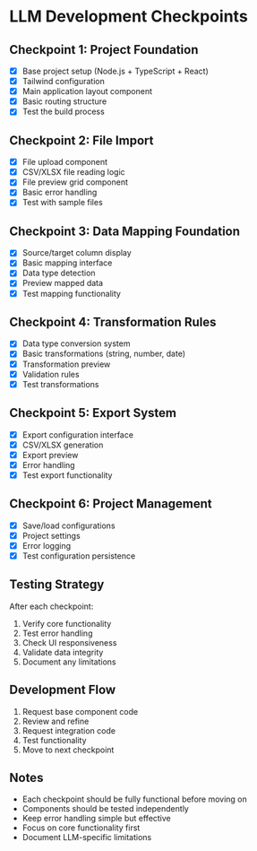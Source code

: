 # LLM Development Checkpoints

## Checkpoint 1: Project Foundation
- [x] Base project setup (Node.js + TypeScript + React)
- [x] Tailwind configuration
- [x] Main application layout component
- [x] Basic routing structure
- [x] Test the build process

## Checkpoint 2: File Import
- [x] File upload component
- [x] CSV/XLSX file reading logic
- [x] File preview grid component
- [x] Basic error handling
- [x] Test with sample files

## Checkpoint 3: Data Mapping Foundation
- [x] Source/target column display
- [x] Basic mapping interface
- [x] Data type detection
- [x] Preview mapped data
- [x] Test mapping functionality

## Checkpoint 4: Transformation Rules
- [x] Data type conversion system
- [x] Basic transformations (string, number, date)
- [x] Transformation preview
- [x] Validation rules
- [x] Test transformations

## Checkpoint 5: Export System
- [x] Export configuration interface
- [x] CSV/XLSX generation
- [x] Export preview
- [x] Error handling
- [x] Test export functionality

## Checkpoint 6: Project Management
- [x] Save/load configurations
- [x] Project settings
- [x] Error logging
- [x] Test configuration persistence

## Testing Strategy
After each checkpoint:
1. Verify core functionality
2. Test error handling
3. Check UI responsiveness
4. Validate data integrity
5. Document any limitations

## Development Flow
1. Request base component code
2. Review and refine
3. Request integration code
4. Test functionality
5. Move to next checkpoint

## Notes
- Each checkpoint should be fully functional before moving on
- Components should be tested independently
- Keep error handling simple but effective
- Focus on core functionality first
- Document LLM-specific limitations
